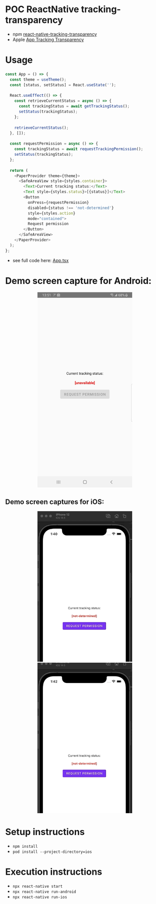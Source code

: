 # POC ReactNative tracking-transparency

* npm [react-native-tracking-transparency](https://www.npmjs.com/package/react-native-tracking-transparency)
* Apple [App Tracking Transparency](https://developer.apple.com/documentation/apptrackingtransparency)


# Usage

```ts
const App = () => {
  const theme = useTheme();
  const [status, setStatus] = React.useState('');

  React.useEffect(() => {
    const retrieveCurrentStatus = async () => {
      const trackingStatus = await getTrackingStatus();
      setStatus(trackingStatus);
    };

    retrieveCurrentStatus();
  }, []);

  const requestPermission = async () => {
    const trackingStatus = await requestTrackingPermission();
    setStatus(trackingStatus);
  };

  return (
    <PaperProvider theme={theme}>
      <SafeAreaView style={styles.container}>
        <Text>Current tracking status:</Text>
        <Text style={styles.status}>[{status}]</Text>
        <Button
          onPress={requestPermission}
          disabled={status !== 'not-determined'}
          style={styles.action}
          mode="contained">
          Request permission
        </Button>
      </SafeAreaView>
    </PaperProvider>
  );
};
```

* see full code here: [App.tsx](./App.tsx)

# Demo screen capture for Android:

<div align="center">
  <img width="300px" src="docs/screen-captures/demo-tracking-transparency-android.jpg" />
</div>

## Demo screen captures for iOS:

<div align="center">
  <img width="300px" src="docs/screen-captures/demo-tracking-transparency-authorize.gif" />
  <img width="300px" src="docs/screen-captures/demo-tracking-transparency-deny.gif" />
</div>

# Setup instructions

- `npm install`
- `pod install --project-directory=ios`

# Execution instructions

- `npx react-native start`
- `npx react-native run-android`
- `npx react-native run-ios`

